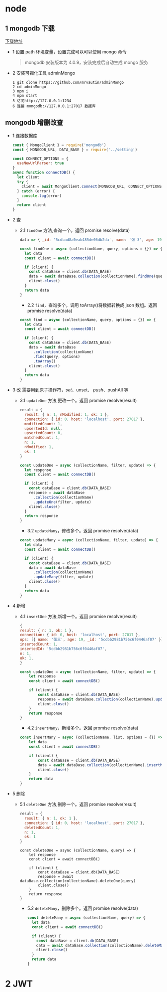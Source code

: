 # node

## 1 mongodb 下载

[下载地址](https://docs.mongodb.com/manual/installation/?_ga=2.102415241.921380577.1557825289-35976773.1557825287)

- 1 设置 path 环境变量，设置完成可以可以使用 mongo 命令

  > mongodb 安装版本为 4.0.9，安装完成后自动生成 mongo 服务

- 2 安装可视化工具 adminMongo

  ```
  1 git clone https://github.com/mrvautin/adminMongo
  2 cd adminMongo
  3 npm i
  4 npm start
  5 访问http://127.0.0.1:1234
  6 连接 mongodb://127.0.0.1:27017 数据库
  ```

## mongodb 增删改查

- 1 连接数据库

  ```js
  const { MongoClient } = require('mongodb')
  const { MONGODB_URL, DATA_BASE } = require('../setting')

  const CONNECT_OPTIONS = {
    useNewUrlParser: true
  }
  async function connectDB() {
    let client
    try {
      client = await MongoClient.connect(MONGODB_URL, CONNECT_OPTIONS)
    } catch (error) {
      console.log(error)
    }
    return client
  }
  ```

- 2 查

  - 2.1 `findOne` 方法,查询一个。返回 promise resolve(data)

    ```js
    data => { _id: '5cdbad8a0eab485de06db2da', name: '张 3', age: 19 }
    ```

    ```js
    const findOne = async (collectionName, query, options = {}) => {
      let data
      const client = await connectDB()

      if (client) {
        const dataBase = client.db(DATA_BASE)
        data = await dataBase.collection(collectionName).findOne(query, options)
        client.close()
      }
      return data
    }
    ```

    - 2.2 `find`，查询多个，调用 toArray()将数据转换成 json 数组。返回 promise resolve(data)

    ```js
    const find = async (collectionName, query, options = {}) => {
      let data
      const client = await connectDB()

      if (client) {
        const dataBase = client.db(DATA_BASE)
        data = await dataBase
          .collection(collectionName)
          .find(query, options)
          .toArray()
        client.close()
      }
      return data
    }
    ```

- 3 改 需要用到原子操作符，$set、$unset、 $push、$pushAll 等

  - 3.1 `updateOne` 方法,更改一个。返回 promise resolve(result)

    ```js
    result = {
      result: { n: 1, nModified: 1, ok: 1 },
      connection: { id: 0, host: 'localhost', port: 27017 },
      modifiedCount: 1,
      upsertedId: null,
      upsertedCount: 0,
      matchedCount: 1,
      n: 1,
      nModified: 1,
      ok: 1
    }
    ```

    ```js
    const updateOne = async (collectionName, filter, update) => {
      let response
      const client = await connectDB()

      if (client) {
        const dataBase = client.db(DATA_BASE)
        response = await dataBase
          .collection(collectionName)
          .updateOne(filter, update)
        client.close()
      }
      return response
    }
    ```

    - 3.2 `updateMany`，修改多个。返回 promise resolve(data)

    ```js
    const updateMany = async (collectionName, filter, update) => {
      let data
      const client = await connectDB()

      if (client) {
        const dataBase = client.db(DATA_BASE)
        data = await dataBase
          .collection(collectionName)
          .updateMany(filter, update)
        client.close()
      }
      return data
    }
    ```

- 4 新增

  - 4.1 `insertOne` 方法,新增一个。返回 promise resolve(result)

    ```js
    {
    result: { n: 1, ok: 1 },
    connection: { id: 0, host: 'localhost', port: 27017 },
    ops: [{ name: '张三', age: 19, _id: '5cdbb2981b756c6f0446af07' }],
    insertedCount: 1,
    insertedId: '5cdbb2981b756c6f0446af07',
    n: 1,
    ok: 1,
    }
    ```


    ```js
    const updateOne = async (collectionName, filter, update) => {
        let response
        const client = await connectDB()

        if (client) {
            const dataBase = client.db(DATA_BASE)
            response = await dataBase.collection(collectionName).updateOne(filter, update)
            client.close()
        }
        return response
    }
    ```


    - 4.2 `insertMany`，新增多个。返回 promise resolve(data)

    ```js
    const insertMany = async (collectionName, list, options = {}) => {
        let data
        const client = await connectDB()

        if (client) {
            const dataBase = client.db(DATA_BASE)
            data = await dataBase.collection(collectionName).insertMany(list, options)
            client.close()
        }
        return data
    }
    ```

- 5 删除

  - 5.1 `deleteOne` 方法,删除一个。返回 promise resolve(result)

    ```js
    result = {
      result: { n: 1, ok: 1 },
      connection: { id: 0, host: 'localhost', port: 27017 },
      deletedCount: 1,
      n: 1,
      ok: 1
    }
    ```

    ```
    const deleteOne = async (collectionName, query) => {
        let response
        const client = await connectDB()

        if (client) {
            const dataBase = client.db(DATA_BASE)
            response = await dataBase.collection(collectionName).deleteOne(query)
            client.close()
        }
        return response
    }
    ```

    - 5.2 `deleteMany`，删除多个。返回 promise resolve(data)

      ```js
      const deleteMany = async (collectionName, query) => {
        let data
        const client = await connectDB()

        if (client) {
          const dataBase = client.db(DATA_BASE)
          data = await dataBase.collection(collectionName).deleteMany(query)
          client.close()
        }
        return data
      }
      ```

# 2 JWT

##
